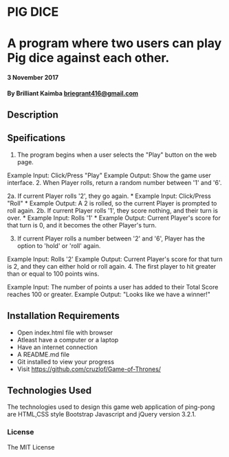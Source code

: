 #  PIG DICE

#  A program where two users can play Pig dice against each other.

#### 3 November 2017

#### By Brilliant Kaimba briegrant416@gmail.com

## Description
   
   
## Speifications
  1. The program begins when a user selects the "Play" button on the web page.

Example Input: Click/Press "Play"
Example Output: Show the game user interface.
2. When Player rolls, return a random number between '1' and '6'.

2a. If current Player rolls '2', they go again. * Example Input: Click/Press "Roll" * Example Output: A 2 is rolled, so the current Player is prompted to roll again. 2b. If current Player rolls '1', they score nothing, and their turn is over. * Example Input: Rolls '1' * Example Output: Current Player's score for that turn is 0, and it becomes the other Player's turn.

3. If current Player rolls a number between '2' and '6', Player has the option to 'hold' or 'roll' again.

Example Input: Rolls '2'
Example Output: Current Player's score for that turn is 2, and they can either hold or roll again.
4. The first player to hit greater than or equal to 100 points wins.

Example Input: The number of points a user has added to their Total Score reaches 100 or greater.
Example Output: "Looks like we have a winner!"

## Installation Requirements
 * Open index.html file with browser
 * Atleast have a computer or a laptop
 * Have an internet connection
 * A README.md file
 * Git installed to view your progress
 * Visit https://github.com/cruzlof/Game-of-Thrones/

## Technologies Used
The technologies used to design this game web application of ping-pong are HTML,CSS style
Bootstrap Javascript and jQuery version 3.2.1.

### License
The MIT License
